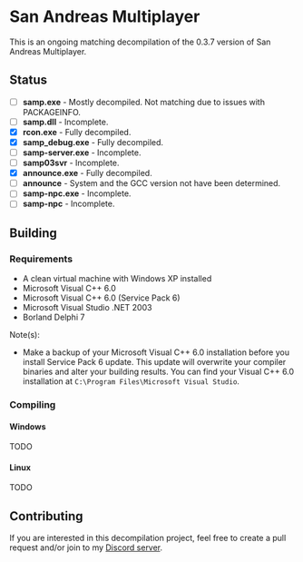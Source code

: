 # San Andreas Multiplayer
This is an ongoing matching decompilation of the 0.3.7 version of San Andreas Multiplayer.
## Status
- [ ] **samp.exe** - Mostly decompiled. Not matching due to issues with PACKAGEINFO.
- [ ] **samp.dll** - Incomplete.
- [x] **rcon.exe** - Fully decompiled.
- [x] **samp_debug.exe** - Fully decompiled.
- [ ] **samp-server.exe** - Incomplete.
- [ ] **samp03svr** - Incomplete.
- [x] **announce.exe** - Fully decompiled.
- [ ] **announce** - System and the GCC version not have been determined.
- [ ] **samp-npc.exe** - Incomplete.
- [ ] **samp-npc** - Incomplete.

## Building
### Requirements
- A clean virtual machine with Windows XP installed
- Microsoft Visual C++ 6.0
- Microsoft Visual C++ 6.0 (Service Pack 6)
- Microsoft Visual Studio .NET 2003
- Borland Delphi 7

Note(s):
- Make a backup of your Microsoft Visual C++ 6.0 installation before you install Service Pack 6 update. This update will overwrite your compiler binaries and alter your building results. You can find your Visual C++ 6.0 installation at `C:\Program Files\Microsoft Visual Studio`.

### Compiling
#### Windows
TODO
#### Linux
TODO

## Contributing
If you are interested in this decompilation project, feel free to create a pull request and/or join to my [Discord server](https://discord.gg/7Kf5ue7F).
